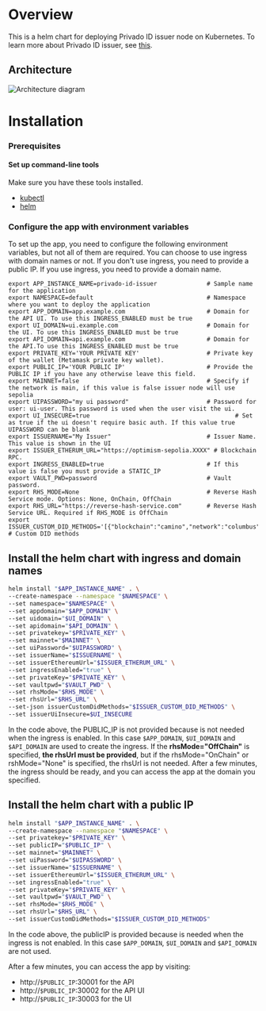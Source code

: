 # Overview

This is a helm chart for deploying Privado ID issuer node on Kubernetes.
To learn more about Privado ID issuer, see [this](https://docs.privado.id/docs/issuer/issuer-overview).

## Architecture

![Architecture diagram](resources/optimism-id-issuer-k8s-app-architecture.png)

# Installation

### Prerequisites

#### Set up command-line tools

Make sure you have these tools installed.

- [kubectl](https://kubernetes.io/docs/reference/kubectl/overview/)
- [helm](https://helm.sh/)

### Configure the app with environment variables

To set up the app, you need to configure the following environment variables, but not all of them are required. You can choose to use ingress with domain names or not.
If you don't use ingress, you need to provide a public IP. If you use ingress, you need to provide a domain name.

```shell
export APP_INSTANCE_NAME=privado-id-issuer              # Sample name for the application
export NAMESPACE=default                                # Namespace where you want to deploy the application
export APP_DOMAIN=app.example.com                       # Domain for the API UI. To use this INGRESS_ENABLED must be true
export UI_DOMAIN=ui.example.com                         # Domain for the UI. To use this INGRESS_ENABLED must be true
export API_DOMAIN=api.example.com                       # Domain for the API.To use this INGRESS_ENABLED must be true
export PRIVATE_KEY='YOUR PRIVATE KEY'                   # Private key of the wallet (Metamask private key wallet).
export PUBLIC_IP='YOUR PUBLIC IP'                       # Provide the PUBLIC IP if you have any otherwise leave this field.
export MAINNET=false                                    # Specify if the network is main, if this value is false issuer node will use sepolia
export UIPASSWORD="my ui password"                      # Password for user: ui-user. This password is used when the user visit the ui.
export UI_INSECURE=true                                         # Set as true if the ui doesn't require basic auth. If this value true UIPASSWORD can be blank
export ISSUERNAME="My Issuer"                           # Issuer Name. This value is shown in the UI
export ISSUER_ETHERUM_URL="https://optimism-sepolia.XXXX" # Blockchain RPC.
export INGRESS_ENABLED=true                             # If this value is false you must provide a STATIC_IP
export VAULT_PWD=password                               # Vault password.
export RHS_MODE=None                                    # Reverse Hash Service mode. Options: None, OnChain, OffChain
export RHS_URL="https://reverse-hash-service.com"       # Reverse Hash Service URL. Required if RHS_MODE is OffChain
export ISSUER_CUSTOM_DID_METHODS='[{"blockchain":"camino","network":"columbus","networkFlag":"0b10000011","chainID":501}]' # Custom DID methods
```

## Install the helm chart with ingress and domain names

```bash
helm install "$APP_INSTANCE_NAME" . \
--create-namespace --namespace "$NAMESPACE" \
--set namespace="$NAMESPACE" \
--set appdomain="$APP_DOMAIN" \
--set uidomain="$UI_DOMAIN" \
--set apidomain="$API_DOMAIN" \
--set privatekey="$PRIVATE_KEY" \
--set mainnet="$MAINNET" \
--set uiPassword="$UIPASSWORD" \
--set issuerName="$ISSUERNAME" \
--set issuerEthereumUrl="$ISSUER_ETHERUM_URL" \
--set ingressEnabled="true" \
--set privateKey="$PRIVATE_KEY" \
--set vaultpwd="$VAULT_PWD" \
--set rhsMode="$RHS_MODE" \
--set rhsUrl="$RHS_URL" \
--set-json issuerCustomDidMethods="$ISSUER_CUSTOM_DID_METHODS" \
--set issuerUiInsecure=$UI_INSECURE
```

In the code above, the PUBLIC_IP is not provided because is not needed when the ingress is enabled.
In this case `$APP_DOMAIN`, `$UI_DOMAIN` and `$API_DOMAIN` are used to create the ingress.
If the **rhsMode="OffChain"** is specified, **the rhsUrl must be provided**, but if the rhsMode="OnChain" or rshMode="None" is specified, the rhsUrl is not needed.
After a few minutes, the ingress should be ready, and you can access the app at the domain you specified.

## Install the helm chart with a public IP

```bash
helm install "$APP_INSTANCE_NAME" . \
--create-namespace --namespace "$NAMESPACE" \
--set privatekey="$PRIVATE_KEY" \
--set publicIP="$PUBLIC_IP" \
--set mainnet="$MAINNET" \
--set uiPassword="$UIPASSWORD" \
--set issuerName="$ISSUERNAME" \
--set issuerEthereumUrl="$ISSUER_ETHERUM_URL" \
--set ingressEnabled="true" \
--set privateKey="$PRIVATE_KEY" \
--set vaultpwd="$VAULT_PWD" \
--set rhsMode="$RHS_MODE" \
--set rhsUrl="$RHS_URL" \
--set issuerCustomDidMethods="$ISSUER_CUSTOM_DID_METHODS"
```

In the code above, the publicIP is provided because is needed when the ingress is not enabled. In this case `$APP_DOMAIN`, `$UI_DOMAIN` and `$API_DOMAIN` are not used.

After a few minutes, you can access the app by visiting:

- http://`$PUBLIC_IP`:30001 for the API
- http://`$PUBLIC_IP`:30002 for the API UI
- http://`$PUBLIC_IP`:30003 for the UI
